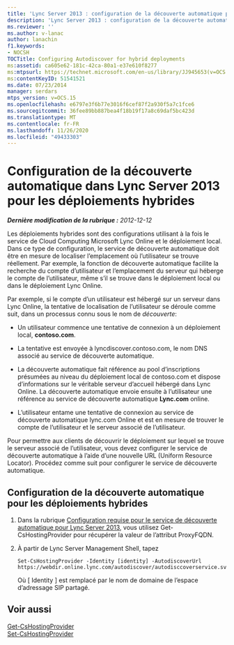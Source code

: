 ```yaml
---
title: 'Lync Server 2013 : configuration de la découverte automatique pour les déploiements hybrides'
description: 'Lync Server 2013 : configuration de la découverte automatique pour les déploiements hybrides.'
ms.reviewer: ''
ms.author: v-lanac
author: lanachin
f1.keywords:
- NOCSH
TOCTitle: Configuring Autodiscover for hybrid deployments
ms:assetid: ca605e62-181c-42ca-80a1-e37e610f8277
ms:mtpsurl: https://technet.microsoft.com/en-us/library/JJ945653(v=OCS.15)
ms:contentKeyID: 51541521
ms.date: 07/23/2014
manager: serdars
mtps_version: v=OCS.15
ms.openlocfilehash: e6797e3f6b77e3016f6cef87f2a930f5a7c1fce6
ms.sourcegitcommit: 36fee89bb887bea4f18b19f17a8c69daf5bc423d
ms.translationtype: MT
ms.contentlocale: fr-FR
ms.lasthandoff: 11/26/2020
ms.locfileid: "49433303"
---
```

# <a name="configuring-autodiscover-in-lync-server-2013-for-hybrid-deployments"></a>Configuration de la découverte automatique dans Lync Server 2013 pour les déploiements hybrides

<div data-xmlns="http://www.w3.org/1999/xhtml">

<div class="topic" data-xmlns="http://www.w3.org/1999/xhtml" data-msxsl="urn:schemas-microsoft-com:xslt" data-cs="https://msdn.microsoft.com/">

<div data-asp="https://msdn2.microsoft.com/asp">



</div>

<div id="mainSection">

<div id="mainBody">

<span> </span>

_**Dernière modification de la rubrique :** 2012-12-12_

Les déploiements hybrides sont des configurations utilisant à la fois le service de Cloud Computing Microsoft Lync Online et le déploiement local. Dans ce type de configuration, le service de découverte automatique doit être en mesure de localiser l’emplacement où l’utilisateur se trouve réellement. Par exemple, la fonction de découverte automatique facilite la recherche du compte d’utilisateur et l’emplacement du serveur qui héberge le compte de l’utilisateur, même s’il se trouve dans le déploiement local ou dans le déploiement Lync Online.

Par exemple, si le compte d’un utilisateur est hébergé sur un serveur dans Lync Online, la tentative de localisation de l’utilisateur se déroule comme suit, dans un processus connu sous le nom de *découverte*:

  - Un utilisateur commence une tentative de connexion à un déploiement local, **contoso.com**.

  - La tentative est envoyée à lyncdiscover.contoso.com, le nom DNS associé au service de découverte automatique.

  - La découverte automatique fait référence au pool d’inscriptions présumées au niveau du déploiement local de contoso.com et dispose d’informations sur le véritable serveur d’accueil hébergé dans Lync Online. La découverte automatique envoie ensuite à l’utilisateur une référence au service de découverte automatique **Lync.com** online.

  - L’utilisateur entame une tentative de connexion au service de découverte automatique lync.com Online et est en mesure de trouver le compte de l’utilisateur et le serveur associé de l’utilisateur.

Pour permettre aux clients de découvrir le déploiement sur lequel se trouve le serveur associé de l’utilisateur, vous devez configurer le service de découverte automatique à l’aide d’une nouvelle URL (Uniform Resource Locator). Procédez comme suit pour configurer le service de découverte automatique.

<div>

## <a name="configuring-autodiscover-for-hybrid-deployments"></a>Configuration de la découverte automatique pour les déploiements hybrides

1.  Dans la rubrique [Configuration requise pour le service de découverte automatique pour Lync Server 2013](lync-server-2013-autodiscover-service-requirements.md), vous utilisez Get-CsHostingProvider pour récupérer la valeur de l’attribut ProxyFQDN.

2.  À partir de Lync Server Management Shell, tapez
    
        Set-CsHostingProvider -Identity [identity] -AutodiscoverUrl https://webdir.online.lync.com/autodiscover/autodisccoverservice.svc/root
    
    Où \[ Identity \] est remplacé par le nom de domaine de l’espace d’adressage SIP partagé.

</div>

<div>

## <a name="see-also"></a>Voir aussi


[Get-CsHostingProvider](https://docs.microsoft.com/powershell/module/skype/Get-CsHostingProvider)  
[Set-CsHostingProvider](https://docs.microsoft.com/powershell/module/skype/Set-CsHostingProvider)  
  

</div>

</div>

<span> </span>

</div>

</div>

</div>

